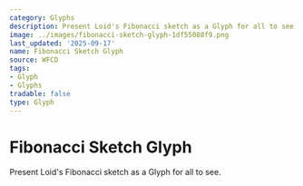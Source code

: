 ```yaml
---
category: Glyphs
description: Present Loid's Fibonacci sketch as a Glyph for all to see.
image: ../images/fibonacci-sketch-glyph-1df55088f9.png
last_updated: '2025-09-17'
name: Fibonacci Sketch Glyph
source: WFCD
tags:
- Glyph
- Glyphs
tradable: false
type: Glyph
---
```


# Fibonacci Sketch Glyph

Present Loid's Fibonacci sketch as a Glyph for all to see.

